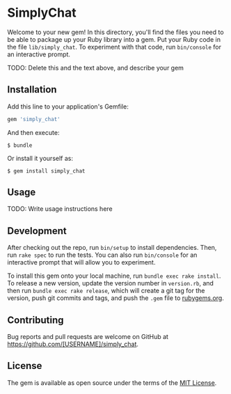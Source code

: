 # SimplyChat

Welcome to your new gem! In this directory, you'll find the files you need to be able to package up your Ruby library into a gem. Put your Ruby code in the file `lib/simply_chat`. To experiment with that code, run `bin/console` for an interactive prompt.

TODO: Delete this and the text above, and describe your gem

## Installation

Add this line to your application's Gemfile:

```ruby
gem 'simply_chat'
```

And then execute:

    $ bundle

Or install it yourself as:

    $ gem install simply_chat

## Usage

TODO: Write usage instructions here

## Development

After checking out the repo, run `bin/setup` to install dependencies. Then, run `rake spec` to run the tests. You can also run `bin/console` for an interactive prompt that will allow you to experiment.

To install this gem onto your local machine, run `bundle exec rake install`. To release a new version, update the version number in `version.rb`, and then run `bundle exec rake release`, which will create a git tag for the version, push git commits and tags, and push the `.gem` file to [rubygems.org](https://rubygems.org).

## Contributing

Bug reports and pull requests are welcome on GitHub at https://github.com/[USERNAME]/simply_chat.


## License

The gem is available as open source under the terms of the [MIT License](http://opensource.org/licenses/MIT).

